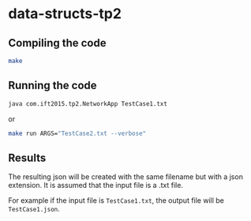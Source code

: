 # data-structs-tp2

## Compiling the code

```bash
make
```

## Running the code

```bash
java com.ift2015.tp2.NetworkApp TestCase1.txt
```

or

```bash
make run ARGS="TestCase2.txt --verbose"
```

## Results

The resulting json will be created with the same filename but with a json extension. It is assumed that the input file is a .txt file.

For example if the input file is `TestCase1.txt`, the output file will be `TestCase1.json`.
